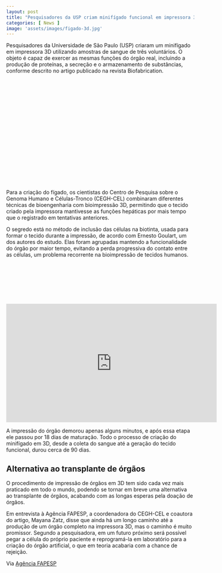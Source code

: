 ```yaml
---
layout: post
title: "Pesquisadores da USP criam minifígado funcional em impressora 3D"
categories: [ News ]
image: 'assets/images/figado-3d.jpg'
---
```


Pesquisadores da Universidade de São Paulo (USP) criaram um minifígado em impressora 3D utilizando amostras de sangue de três voluntários. O objeto é capaz de exercer as mesmas funções do órgão real, incluindo a produção de proteínas, a secreção e o armazenamento de substâncias, conforme descrito no artigo publicado na revista Biofabrication.

<!-- QUADRADO -->
<script async src="//pagead2.googlesyndication.com/pagead/js/adsbygoogle.js"></script>
<ins class="adsbygoogle"
style="display:inline-block;width:336px;height:280px"
data-ad-client="ca-pub-2838251107855362"
data-ad-slot="5351066970"></ins>
<script>
(adsbygoogle = window.adsbygoogle || []).push({});
</script>

Para a criação do fígado, os cientistas do Centro de Pesquisa sobre o Genoma Humano e Células-Tronco (CEGH-CEL) combinaram diferentes técnicas de bioengenharia com bioimpressão 3D, permitindo que o tecido criado pela impressora mantivesse as funções hepáticas por mais tempo que o registrado em tentativas anteriores.

O segredo está no método de inclusão das células na biotinta, usada para formar o tecido durante a impressão, de acordo com Ernesto Goulart, um dos autores do estudo. Elas foram agrupadas mantendo a funcionalidade do órgão por maior tempo, evitando a perda progressiva do contato entre as células, um problema recorrente na bioimpressão de tecidos humanos.

<!-- MINI ANÚNCIO -->
<script async src="//pagead2.googlesyndication.com/pagead/js/adsbygoogle.js"></script>
<!-- Games Root -->
<ins class="adsbygoogle"
style="display:inline-block;width:730px;height:95px"
data-ad-client="ca-pub-2838251107855362"
data-ad-slot="5351066970"></ins>
<script>
(adsbygoogle = window.adsbygoogle || []).push({});
</script>

<iframe width="564" height="317" src="https://www.youtube.com/embed/tKjUjFYWSGM" frameborder="0" allow="accelerometer; autoplay; encrypted-media; gyroscope; picture-in-picture" allowfullscreen></iframe>

A impressão do órgão demorou apenas alguns minutos, e após essa etapa ele passou por 18 dias de maturação. Todo o processo de criação do minifígado em 3D, desde a coleta do sangue até a geração do tecido funcional, durou cerca de 90 dias.

## Alternativa ao transplante de órgãos

O procedimento de impressão de órgãos em 3D tem sido cada vez mais praticado em todo o mundo, podendo se tornar em breve uma alternativa ao transplante de órgãos, acabando com as longas esperas pela doação de órgãos.

Em entrevista à Agência FAPESP, a coordenadora do CEGH-CEL e coautora do artigo, Mayana Zatz, disse que ainda há um longo caminho até a produção de um órgão completo na impressora 3D, mas o caminho é muito promissor. Segundo a pesquisadora, em um futuro próximo será possível pegar a célula do próprio paciente e reprogramá-la em laboratório para a criação do órgão artificial, o que em teoria acabaria com a chance de rejeição.

<!-- RETANGULO LARGO 2 -->
<script async src="//pagead2.googlesyndication.com/pagead/js/adsbygoogle.js"></script>
<ins class="adsbygoogle"
style="display:block; text-align:center;"
data-ad-layout="in-article"
data-ad-format="fluid"
data-ad-client="ca-pub-2838251107855362"
data-ad-slot="8549252987"></ins>
<script>
(adsbygoogle = window.adsbygoogle || []).push({});
</script>

Via [Agência FAPESP](http://agencia.fapesp.br/pesquisadores-criam-minifigado-funcional-por-impressao-3d/31946/)
